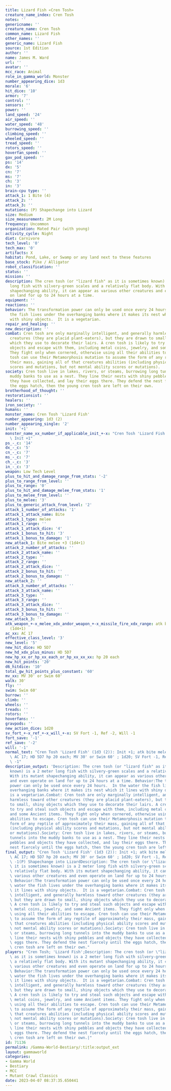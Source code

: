 ```yaml
---
title: Lizard Fish «Cren Tosh»
creature_name_index: Cren Tosh
notes: ''
genericname: ''
creature_name: Cren Tosh
common_name: Lizard Fish
other_names: ''
generic_name: Lizard Fish
source: 1st Edition
author: ''
name: James M. Ward
url: ''
avatar: ''
mcc_race: Animal
role_in_gamma_world: Monster
number_appearing_dice: 1d3
morale: '6'
hit_dice: '10'
armor: '7'
control: ''
sensors: ''
power: ''
land_speed: '24'
air_speed: ''
water_speed: '48'
burrowing_speed: ''
climbing_speed: ''
wheeled_speed: ''
tread_speed: ''
rotors_speed: ''
hoverfan_speed: ''
gav_pod_speed: ''
ps: '14'
dx: '5'
cn: '7'
ms: '7'
ch: '3'
in: '3'
brain-cpu type: ''
attack_1: 1 Bite (4)
attack_2: ''
attack_3: ''
mutations: (P) Shapechange into Lizard
size: Medium
size_measurement: 2M Long
frequency: Uncommon
organization: Mated Pair (with young)
activity_cycle: Night
diet: Carnivore
tech_level: '0'
tech_max: '0'
artifacts: X
habitat: Pond, Lake, or Swamp or any land next to these features
base_stock: Pike / Alligator
robot_classification: ''
status: ''
mission: ''
description: The cren tosh (or "lizard fish" as it is sometimes known) is a 2 meter
  long fish with silvery-green scales and a relatively flat body. With its mutant
  shapechanging ability, it can appear as various other creatures and even operate
  on land for up to 24 hours at a time.
equipment: ''
reactions: ''
behavior: The transformation power can only be used once every 24 hours.  In the water
  the fish lives under the overhanging banks where it makes its nest which it lines
  with shiny objects.  It is a vegetarian.
repair_and_healing: ''
new_description: ''
combat: Cren tosh are only marginally intelligent, and generally harmless toward other
  creatures (they are placid plant-eaters), but they are drawn to small, shiny objects
  which they use to decorate their lairs. A cren tosh is likely to try and steal such
  objects and escape with them, including metal coins, jewelry, and some Ancient items.
  They fight only when cornered, otherwise using all their abilities to escape. Cren
  tosh can use their Metamorphosis mutation to assume the form of any reptile of approximately
  their mass, gaining all of that creatures abilities (including physical ability
  scores and mutations, but not mental ability scores or mutations).
society: Cren tosh live in lakes, rivers, or steams, burrowing long tunnels into the
  muddy banks to use as a nest. They line their nests with shiny pebbles and objects
  they have collected, and lay their eggs there. They defend the nest fiercely until
  the eggs hatch, then the young cren tosh are left on their own.
brotherhood_of_thought: ''
restorationsist: ''
healers: ''
iron_society: ''
humans: ''
monster_name: Cren Tosh 'Lizard Fish'
number_appearing: 1d3 (2)
number_appearing_single: '2'
init: '+1'
monster_name_xx_number_if_applicable_init_+-x: "Cren Tosh 'Lizard Fish' (1d3 (2)):\
  \ Init +1"
ps_-_c: '14'
dx_-_c: '5'
cn_-_c: '7'
ms_-_c: '7'
ch_-_c: '3'
in_-_c: '3'
weapon: Low Tech Level
plus_to_hit_and_damage_range_from_stats: '-2'
plus_to_range_from_level: ''
plus_to_range: '0'
plus_to_hit_and_damage_melee_from_stats: '1'
plus_to_melee_from_level: ''
plus_to_melee: '3'
plus_to_generic_attack_from_level: '2'
attack_1_number_of_attacks: '1'
attack_1_attack_name: Bite
attack_1_type: melee
attack_1_range: ''
attack_1_attack_dice: '4'
attack_1_bonus_to_hit: '3'
attack_1_bonus_to_damage: '1'
new_attack_1: Bite melee +3 (1d4+1)
attack_2_number_of_attacks: ''
attack_2_attack_name: ''
attack_2_type: ''
attack_2_range: ''
attack_2_attack_dice: ''
attack_2_bonus_to_hit: ''
attack_2_bonus_to_damage: ''
new_attack_2: ''
attack_3_number_of_attacks: ''
attack_3_attack_name: ''
attack_3_type: ''
attack_3_range: ''
attack_3_attack_dice: ''
attack_3_bonus_to_hit: ''
attack_3_bonus_to_damage: ''
new_attack_3: ''
atk_weapon_+-x_melee_xdx_andor_weapon_+-x_missile_fire_xdx_range: atk bite melee +3
  (1d4+1)
ac_xx: AC 17
effective_class_level: '3'
new_level: '5'
new_hit_dice: HD 5D7
new_hd_xdx_plus_minus: HD 5D7
new_hp_xx_or_hp_xx_each_or_hp_xx_xx_xx: hp 20 each
new_hit_points: '20'
d6_hitdice: '10'
total_gw_hit_points_plus_constant: '60'
mv_xx: MV 30' or Swim 60'
walk: 30'
fly: ''
swim: Swim 60'
burrow: ''
climb: ''
wheels: ''
treads: ''
rotors: ''
hoverfans: ''
gravpods: ''
new_action_dice: 1d20
sv_fort_+-x_ref_+-x_will_+-x: SV Fort -1, Ref -2, Will -1
fort_save: '-1'
ref_save: '-2'
will: '-1'
normal_text: "Cren Tosh 'Lizard Fish' (1d3 (2)): Init +1; atk bite melee +3 (1d4+1);\
  \ AC 17; HD 5D7 hp 20 each; MV 30' or Swim 60' ; 1d20; SV Fort -1, Ref -2, Will\
  \ -1"
description_output: 'Description: The cren tosh (or "lizard fish" as it is sometimes
  known) is a 2 meter long fish with silvery-green scales and a relatively flat body.
  With its mutant shapechanging ability, it can appear as various other creatures
  and even operate on land for up to 24 hours at a time. Behavior:The transformation
  power can only be used once every 24 hours.  In the water the fish lives under the
  overhanging banks where it makes its nest which it lines with shiny objects.  It
  is a vegetarian.Combat: Cren tosh are only marginally intelligent, and generally
  harmless toward other creatures (they are placid plant-eaters), but they are drawn
  to small, shiny objects which they use to decorate their lairs. A cren tosh is likely
  to try and steal such objects and escape with them, including metal coins, jewelry,
  and some Ancient items. They fight only when cornered, otherwise using all their
  abilities to escape. Cren tosh can use their Metamorphosis mutation to assume the
  form of any reptile of approximately their mass, gaining all of that creatures abilities
  (including physical ability scores and mutations, but not mental ability scores
  or mutations).Society: Cren tosh live in lakes, rivers, or steams, burrowing long
  tunnels into the muddy banks to use as a nest. They line their nests with shiny
  pebbles and objects they have collected, and lay their eggs there. They defend the
  nest fiercely until the eggs hatch, then the young cren tosh are left on their own.'
final_output: "Cren Tosh 'Lizard Fish' (1d3 (2)): Init +1; atk bite melee +3 (1d4+1);\
  \ AC 17; HD 5D7 hp 20 each; MV 30' or Swim 60' ; 1d20; SV Fort -1, Ref -2, Will\
  \ -1(P) Shapechange into LizardDescription: The cren tosh (or \"lizard fish\" as\
  \ it is sometimes known) is a 2 meter long fish with silvery-green scales and a\
  \ relatively flat body. With its mutant shapechanging ability, it can appear as\
  \ various other creatures and even operate on land for up to 24 hours at a time.\
  \ Behavior:The transformation power can only be used once every 24 hours.  In the\
  \ water the fish lives under the overhanging banks where it makes its nest which\
  \ it lines with shiny objects.  It is a vegetarian.Combat: Cren tosh are only marginally\
  \ intelligent, and generally harmless toward other creatures (they are placid plant-eaters),\
  \ but they are drawn to small, shiny objects which they use to decorate their lairs.\
  \ A cren tosh is likely to try and steal such objects and escape with them, including\
  \ metal coins, jewelry, and some Ancient items. They fight only when cornered, otherwise\
  \ using all their abilities to escape. Cren tosh can use their Metamorphosis mutation\
  \ to assume the form of any reptile of approximately their mass, gaining all of\
  \ that creatures abilities (including physical ability scores and mutations, but\
  \ not mental ability scores or mutations).Society: Cren tosh live in lakes, rivers,\
  \ or steams, burrowing long tunnels into the muddy banks to use as a nest. They\
  \ line their nests with shiny pebbles and objects they have collected, and lay their\
  \ eggs there. They defend the nest fiercely until the eggs hatch, then the young\
  \ cren tosh are left on their own."
players: "Cren Tosh; 'Lizard Fish';Description: The cren tosh (or \"lizard fish\"\
  \ as it is sometimes known) is a 2 meter long fish with silvery-green scales and\
  \ a relatively flat body. With its mutant shapechanging ability, it can appear as\
  \ various other creatures and even operate on land for up to 24 hours at a time.\
  \ Behavior:The transformation power can only be used once every 24 hours.  In the\
  \ water the fish lives under the overhanging banks where it makes its nest which\
  \ it lines with shiny objects.  It is a vegetarian.Combat: Cren tosh are only marginally\
  \ intelligent, and generally harmless toward other creatures (they are placid plant-eaters),\
  \ but they are drawn to small, shiny objects which they use to decorate their lairs.\
  \ A cren tosh is likely to try and steal such objects and escape with them, including\
  \ metal coins, jewelry, and some Ancient items. They fight only when cornered, otherwise\
  \ using all their abilities to escape. Cren tosh can use their Metamorphosis mutation\
  \ to assume the form of any reptile of approximately their mass, gaining all of\
  \ that creatures abilities (including physical ability scores and mutations, but\
  \ not mental ability scores or mutations).Society: Cren tosh live in lakes, rivers,\
  \ or steams, burrowing long tunnels into the muddy banks to use as a nest. They\
  \ line their nests with shiny pebbles and objects they have collected, and lay their\
  \ eggs there. They defend the nest fiercely until the eggs hatch, then the young\
  \ cren tosh are left on their own.|"
id: 71136
permalink: /Gamma-World-Bestiary/:title:output_ext
layout: gammaworld
categories:
- Gamma World
- Bestiary
- MCC
- Mutant Crawl Classics
date: 2023-04-07 08:37:35.650441
---
```

